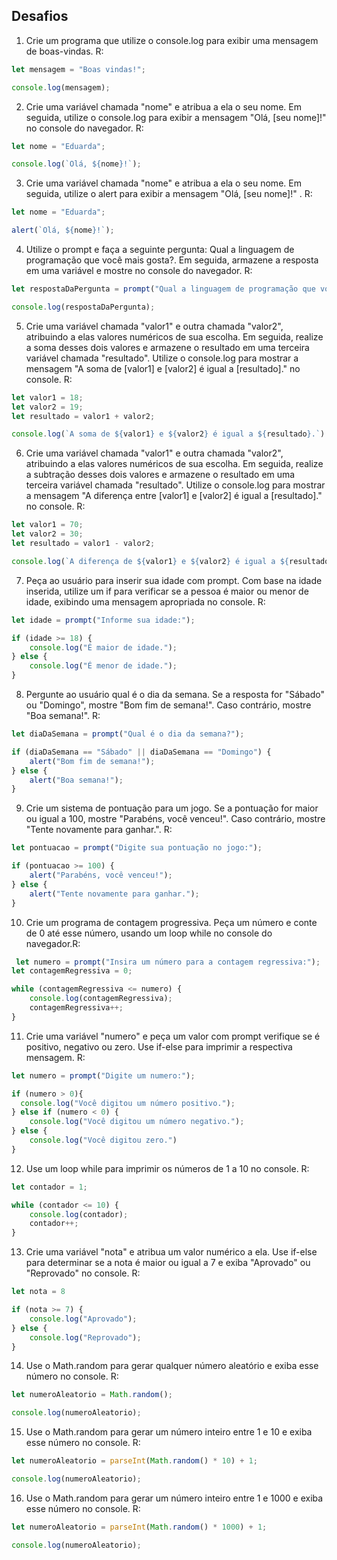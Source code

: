## Desafios

1. Crie um programa que utilize o console.log para exibir uma mensagem de boas-vindas. R: 
```js
let mensagem = "Boas vindas!";

console.log(mensagem);
```

2. Crie uma variável chamada "nome" e atribua a ela o seu nome. Em seguida, utilize o console.log para exibir a mensagem "Olá, [seu nome]!" no console do navegador. R: 
```js
let nome = "Eduarda";

console.log(`Olá, ${nome}!`);
```

3. Crie uma variável chamada "nome" e atribua a ela o seu nome. Em seguida, utilize o alert para exibir a mensagem "Olá, [seu nome]!" . R: 
```js
let nome = "Eduarda";

alert(`Olá, ${nome}!`);
```

4. Utilize o prompt e faça a seguinte pergunta: Qual a linguagem de programação que você mais gosta?. Em seguida, armazene a resposta em uma variável e mostre no console do navegador. R:
```js
let respostaDaPergunta = prompt("Qual a linguagem de programação que você mais gosta?");

console.log(respostaDaPergunta);
```

5. Crie uma variável chamada "valor1" e outra chamada "valor2", atribuindo a elas valores numéricos de sua escolha. Em seguida, realize a soma desses dois valores e armazene o resultado em uma terceira variável chamada "resultado". Utilize o console.log para mostrar a mensagem "A soma de [valor1] e [valor2] é igual a [resultado]." no console. R:
```js
let valor1 = 18;
let valor2 = 19;
let resultado = valor1 + valor2;

console.log(`A soma de ${valor1} e ${valor2} é igual a ${resultado}.`)
```

6. Crie uma variável chamada "valor1" e outra chamada "valor2", atribuindo a elas valores numéricos de sua escolha. Em seguida, realize a subtração desses dois valores e armazene o resultado em uma terceira variável chamada "resultado". Utilize o console.log para mostrar a mensagem "A diferença entre [valor1] e [valor2] é igual a [resultado]." no console. R:
```js
let valor1 = 70;
let valor2 = 30;
let resultado = valor1 - valor2;

console.log(`A diferença de ${valor1} e ${valor2} é igual a ${resultado}.`)

```

7. Peça ao usuário para inserir sua idade com prompt. Com base na idade inserida, utilize um if para verificar se a pessoa é maior ou menor de idade, exibindo uma mensagem apropriada no console. R:
```js
let idade = prompt("Informe sua idade:");

if (idade >= 18) {
    console.log("É maior de idade.");
} else {
    console.log("É menor de idade.");
}
```

8. Pergunte ao usuário qual é o dia da semana. Se a resposta for "Sábado" ou "Domingo", mostre "Bom fim de semana!". Caso contrário, mostre "Boa semana!". R:
```js
let diaDaSemana = prompt("Qual é o dia da semana?");

if (diaDaSemana == "Sábado" || diaDaSemana == "Domingo") {
    alert("Bom fim de semana!");
} else {
    alert("Boa semana!");
}
```

9. Crie um sistema de pontuação para um jogo. Se a pontuação for maior ou igual a 100, mostre "Parabéns, você venceu!". Caso contrário, mostre "Tente novamente para ganhar.". R:
```js
let pontuacao = prompt("Digite sua pontuação no jogo:");

if (pontuacao >= 100) {
    alert("Parabéns, você venceu!");
} else {
    alert("Tente novamente para ganhar.");
}
```

10. Crie um programa de contagem progressiva. Peça um número e conte de 0 até esse número, usando um loop while no console do navegador.R:
```js
 let numero = prompt("Insira um número para a contagem regressiva:");
let contagemRegressiva = 0;

while (contagemRegressiva <= numero) {
    console.log(contagemRegressiva);
    contagemRegressiva++;
}
```

11. Crie uma variável "numero" e peça um valor com prompt verifique se é positivo, negativo ou zero. Use if-else para imprimir a respectiva mensagem. R:
```js
let numero = prompt("Digite um numero:");

if (numero > 0){
  console.log("Você digitou um número positivo.");
} else if (numero < 0) {
    console.log("Você digitou um número negativo.");
} else {
    console.log("Você digitou zero.")
}
```

12. Use um loop while para imprimir os números de 1 a 10 no console. R:
```js
let contador = 1;

while (contador <= 10) {
    console.log(contador);
    contador++;
}
```

13. Crie uma variável "nota" e atribua um valor numérico a ela. Use if-else para determinar se a nota é maior ou igual a 7 e exiba "Aprovado" ou "Reprovado" no console. R: 
```js
let nota = 8

if (nota >= 7) {
    console.log("Aprovado");
} else {
    console.log("Reprovado");
}
```

14. Use o Math.random para gerar qualquer número aleatório e exiba esse número no console. R:
```js
let numeroAleatorio = Math.random();

console.log(numeroAleatorio);
```

15. Use o Math.random para gerar um número inteiro entre 1 e 10 e exiba esse número no console. R:
```js
let numeroAleatorio = parseInt(Math.random() * 10) + 1;

console.log(numeroAleatorio);
```

16. Use o Math.random para gerar um número inteiro entre 1 e 1000 e exiba esse número no console. R:
```js
let numeroAleatorio = parseInt(Math.random() * 1000) + 1;

console.log(numeroAleatorio);
```